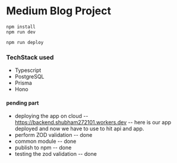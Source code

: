 # Medium Blog Project

```
npm install
npm run dev
```

```
npm run deploy
```

### TechStack used

- Typescript
- PostgreSQL
- Prisma
- Hono


#### pending part 

- deploying the app on cloud -- https://backend.shubham272101.workers.dev -- here is our app deployed and now we have to use to hit api and app.
- perform ZOD validation -- done
- common module -- done
- publish to npm -- done
- testing the zod validation -- done